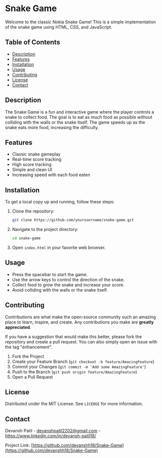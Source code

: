 # Snake Game

Welcome to the classic Nokia Snake Game! This is a simple implementation of the snake game using HTML, CSS, and JavaScript.

## Table of Contents

- [Description](#description)
- [Features](#features)
- [Installation](#installation)
- [Usage](#usage)
- [Contributing](#contributing)
- [License](#license)
- [Contact](#contact)

## Description

The Snake Game is a fun and interactive game where the player controls a snake to collect food. The goal is to eat as much food as possible without colliding with the walls or the snake itself. The game speeds up as the snake eats more food, increasing the difficulty.

## Features

- Classic snake gameplay
- Real-time score tracking
- High score tracking
- Simple and clean UI
- Increasing speed with each food eaten

## Installation

To get a local copy up and running, follow these steps:

1. Clone the repository:
    ```sh
    git clone https://github.com/yourusername/snake-game.git
    ```

2. Navigate to the project directory:
    ```sh
    cd snake-game
    ```

3. Open `index.html` in your favorite web browser.

## Usage

- Press the spacebar to start the game.
- Use the arrow keys to control the direction of the snake.
- Collect food to grow the snake and increase your score.
- Avoid colliding with the walls or the snake itself.

## Contributing

Contributions are what make the open-source community such an amazing place to learn, inspire, and create. Any contributions you make are **greatly appreciated**.

If you have a suggestion that would make this better, please fork the repository and create a pull request. You can also simply open an issue with the tag "enhancement".

1. Fork the Project
2. Create your Feature Branch (`git checkout -b feature/AmazingFeature`)
3. Commit your Changes (`git commit -m 'Add some AmazingFeature'`)
4. Push to the Branch (`git push origin feature/AmazingFeature`)
5. Open a Pull Request

## License

Distributed under the MIT License. See `LICENSE` for more information.

## Contact

Devansh Patil - devanshpatil2202@gmail.com - https://www.linkedin.com/in/devansh-patil18/

Project Link: [https://github.com/devanshh18/Snake-Game](https://github.com/devanshh18/Snake-Game)
